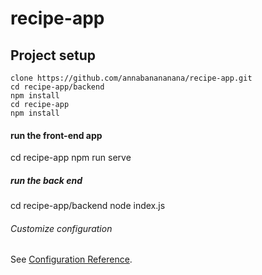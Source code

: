 # recipe-app

## Project setup
```
clone https://github.com/annabanananana/recipe-app.git
cd recipe-app/backend
npm install
cd recipe-app
npm install
```
#### run the front-end app
cd recipe-app
npm run serve

##### run the back end
cd recipe-app/backend
node index.js

###### Customize configuration
See [Configuration Reference](https://cli.vuejs.org/config/).
